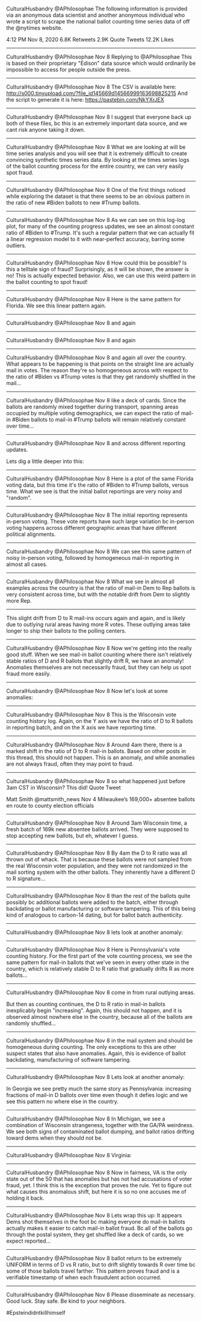 CulturalHusbandry
@APhilosophae
The following information is provided via an anonymous data scientist and another anonymous individual who wrote a script to scrape the national ballot counting time series data of off the
@nytimes website.

4:12 PM Nov 8, 2020
6.8K Retweets
2.9K Quote Tweets
12.2K Likes

-----

CulturalHusbandry
@APhilosophae Nov 8
Replying to
@APhilosophae
This is based on their proprietary "Edison" data source which would ordinarily be impossible to access for people outside the press.

-----

CulturalHusbandry
@APhilosophae Nov 8
The CSV is available here:
http://s000.tinyupload.com/?file_id145669d14566999163698825215
And the script to generate it is here:
https://pastebin.com/NkYXrJEX

-----

CulturalHusbandry
@APhilosophae Nov 8
I suggest that everyone back up both of these files, bc this is an extremely important data source, and we cant risk anyone taking it down.

-----

CulturalHusbandry
@APhilosophae Nov 8
What we are looking at will be time series analysis and you will see that it is extremely difficult to create convincing synthetic times series data. By looking at the times series logs of the ballot counting process for the entire country, we can very easily spot fraud.

-----

CulturalHusbandry
@APhilosophae Nov 8
One of the first things noticed while exploring the dataset is that there seems to be an obvious pattern in the ratio of new #Biden ballots to new #Trump ballots.

-----

CulturalHusbandry
@APhilosophae Nov 8
As we can see on this log-log plot, for many of the counting progress updates, we see an almost constant ratio of #Biden to #Trump. It's such a regular pattern that we can actually fit a linear regression model to it with near-perfect accuracy, barring some outliers.

-----

CulturalHusbandry
@APhilosophae Nov 8
How could this be possible? Is this a telltale sign of fraud? Surprisingly, as it will be shown, the answer is no! This is actually expected behavior. Also, we can use this weird pattern in the ballot counting to spot fraud!

-----

CulturalHusbandry
@APhilosophae Nov 8
Here is the same pattern for Florida. We see this linear pattern again.

-----

CulturalHusbandry
@APhilosophae Nov 8
and again

-----

CulturalHusbandry
@APhilosophae Nov 8
and again

-----

CulturalHusbandry
@APhilosophae Nov 8
and again all over the country. What appears to be happening is that points on the straight line are actually mail in votes. The reason they're so homogeneous across with respect to the ratio of #Biden vs #Trump votes is that they get randomly shuffled in the mail...

-----

CulturalHusbandry
@APhilosophae Nov 8
like a deck of cards. Since the ballots are randomly mixed together during transport, spanning areas occupied by multiple voting demographics, we can expect the ratio of mail-in #Biden ballots to mail-in #Trump ballots will remain relatively constant over time...

-----

CulturalHusbandry
@APhilosophae Nov 8
and across different reporting updates.

Lets dig a little deeper into this:

-----

CulturalHusbandry
@APhilosophae Nov 8
Here is a plot of the same Florida voting data, but this time it's the ratio of #Biden to #Trump ballots, versus time. What we see is that the initial ballot reportings are very noisy and "random".

-----

CulturalHusbandry
@APhilosophae Nov 8
The initial reporting represents in-person voting. These vote reports have such large variation bc in-person voting happens across different geographic areas that have different political alignments.

-----

CulturalHusbandry
@APhilosophae Nov 8
We can see this same pattern of noisy in-person voting, followed by homogeneous mail-in reporting in almost all cases.

-----

CulturalHusbandry
@APhilosophae Nov 8
What we see in almost all examples across the country is that the ratio of mail-in Dem to Rep ballots is very consistent across time, but with the notable drift from Dem to slightly more Rep.

-----

This slight drift from D to R mail-ins occurs again and again, and is likely due to outlying rural areas having more R votes. These outlying areas take longer to ship their ballots to the polling centers.

-----

CulturalHusbandry
@APhilosophae Nov 8
Now we're getting into the really good stuff. When we see mail-in ballot counting where there isn't relatively stable ratios of D and R ballots that slightly drift R, we have an anomaly! Anomalies themselves are not necessarily fraud, but they can help us spot fraud more easily.

-----

CulturalHusbandry
@APhilosophae Nov 8
Now let's look at some anomalies:

-----

CulturalHusbandry
@APhilosophae Nov 8
This is the Wisconsin vote counting history log. Again, on the Y axis we have the ratio of D to R ballots in reporting batch, and on the X axis we have reporting time.

-----

CulturalHusbandry
@APhilosophae Nov 8
Around 4am there, there is a marked shift in the ratio of D to R mail-in ballots. Based on other posts in this thread, this should not happen. This is an anomaly, and while anomalies are not always fraud, often they may point to fraud.

-----

CulturalHusbandry
@APhilosophae Nov 8
so what happened just before 3am CST in Wisconsin? This did!
Quote Tweet

Matt Smith
@mattsmith_news Nov 4
Milwaukee’s 169,000+ absentee ballots en route to county election officials

-----

CulturalHusbandry
@APhilosophae Nov 8
Around 3am Wisconsin time, a fresh batch of 169k new absentee ballots arrived. They were supposed to stop accepting new ballots, but eh, whatever I guess.

-----

CulturalHusbandry
@APhilosophae Nov 8
By 4am the D to R ratio was all thrown out of whack. That is because these ballots were not sampled from the real Wisconsin voter population, and they were not randomized in the mail sorting system with the other ballots. They inherently have a different D to R signature...

-----

CulturalHusbandry
@APhilosophae Nov 8
than the rest of the ballots quite possibly bc additional ballots were added to the batch, either through backdating or ballot manufacturing or software tampering. This of this being kind of analogous to carbon-14 dating, but for ballot batch authenticity.

-----

CulturalHusbandry
@APhilosophae Nov 8
lets look at another anomaly:

-----

CulturalHusbandry
@APhilosophae Nov 8
Here is Pennsylvania's vote counting history. For the first part of the vote counting process, we see the same pattern for mail-in ballots that we've seen in every other state in the country, which is relatively stable D to R ratio that gradually drifts R as more ballots...

-----

CulturalHusbandry
@APhilosophae Nov 8
come in from rural outlying areas.

But then as counting continues, the D to R ratio in mail-in ballots inexplicably begin "increasing". Again, this should not happen, and it is observed almost nowhere else in the country, because all of the ballots are randomly shuffled...

-----

CulturalHusbandry
@APhilosophae Nov 8
in the mail system and should be homogeneous during counting. The only exceptions to this are other suspect states that also have anomalies.
Again, this is evidence of ballot backdating, manufacturing of software tampering.

-----

CulturalHusbandry
@APhilosophae Nov 8
Lets look at another anomaly:

In Georgia we see pretty much the same story as Pennsylvania: increasing fractions of mail-in D ballots over time even though it defies logic and we see this pattern no where else in the country.

-----

CulturalHusbandry
@APhilosophae Nov 8
In Michigan, we see a combination of Wisconsin strangeness, together with the GA/PA weirdness. We see both signs of contaminated ballot dumping, and ballot ratios drifting toward dems when they should not be.

-----

CulturalHusbandry
@APhilosophae Nov 8
Virginia:

-----

CulturalHusbandry
@APhilosophae Nov 8
Now in fairness, VA is the only state out of the 50 that has anomalies but has not had accusations of voter fraud, yet. I think this is the exception that proves the rule. Yet to figure out what causes this anomalous shift, but here it is so no one accuses me of holding it back.

-----

CulturalHusbandry
@APhilosophae Nov 8
Lets wrap this up: It appears Dems shot themselves in the foot bc making everyone do mail-in ballots actually makes it easier to catch mail-in ballot fraud. Bc all of the ballots go through the postal system, they get shuffled like a deck of cards, so we expect reported...

-----

CulturalHusbandry
@APhilosophae Nov 8
ballot return to be extremely UNIFORM in terms of D vs R ratio, but to drift slightly towards R over time bc some of those ballots travel farther. This pattern proves fraud and is a verifiable timestamp of when each fraudulent action occurred.

-----

CulturalHusbandry
@APhilosophae Nov 8
Please disseminate as necessary. Good luck. Stay safe. Be kind to your neighbors.

#Epsteindidntkillhimself
